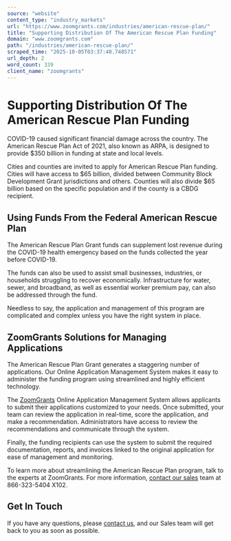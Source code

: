 ```yaml
---
source: "website"
content_type: "industry_markets"
url: "https://www.zoomgrants.com/industries/american-rescue-plan/"
title: "Supporting Distribution Of The American Rescue Plan Funding"
domain: "www.zoomgrants.com"
path: "/industries/american-rescue-plan/"
scraped_time: "2025-10-05T03:37:40.748571"
url_depth: 2
word_count: 339
client_name: "zoomgrants"
---
```


# Supporting Distribution Of The American Rescue Plan Funding

COVID-19 caused significant financial damage across the country. The American Rescue Plan Act of 2021, also known as ARPA, is designed to provide $350 billion in funding at state and local levels.

Cities and counties are invited to apply for American Rescue Plan funding. Cities will have access to $65 billion, divided between Community Block Development Grant jurisdictions and others. Counties will also divide $65 billion based on the specific population and if the county is a CBDG recipient.

## Using Funds From the Federal American Rescue Plan

The American Rescue Plan Grant funds can supplement lost revenue during the COVID-19 health emergency based on the funds collected the year before COVID-19.

The funds can also be used to assist small businesses, industries, or households struggling to recover economically. Infrastructure for water, sewer, and broadband, as well as essential worker premium pay, can also be addressed through the fund.

Needless to say, the application and management of this program are complicated and complex unless you have the right system in place.

## ZoomGrants Solutions for Managing Applications

The American Rescue Plan Grant generates a staggering number of applications. Our Online Application Management System makes it easy to administer the funding program using streamlined and highly efficient technology.

The [ZoomGrants](https://www.zoomgrants.com) Online Application Management System allows applicants to submit their applications customized to your needs. Once submitted, your team can review the application in real-time, score the application, and make a recommendation. Administrators have access to review the recommendations and communicate through the system.

Finally, the funding recipients can use the system to submit the required documentation, reports, and invoices linked to the original application for ease of management and monitoring.

To learn more about streamlining the American Rescue Plan program, talk to the experts at ZoomGrants. For more information, [contact our sales](https://www.zoomgrants.com/about-us/contact-sales/) team at 866-323-5404 X102.

## Get In Touch

If you have any questions, please [contact us](https://www.zoomgrants.com/about-us/contact-sales/), and our Sales team will get back to you as soon as possible.